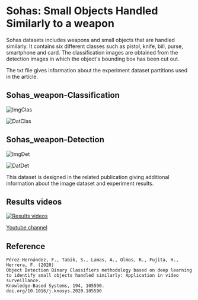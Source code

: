 # Sohas: Small Objects Handled Similarly to a weapon

Sohas datasets includes weapons and small objects that are handled similarly. It contains six different classes such 
as pistol, knife, bill, purse, smartphone and card. The classification images are obtained from the detection images 
in which the object's bounding box has been cut out. 

The txt file gives information about the experiment dataset partitions used in the article.

## Sohas_weapon-Classification

![ImgClas](https://github.com/ari-dasci/OD-WeaponDetection/blob/master/pictures/Images%20Classification.jpg)

![DatClas](https://github.com/ari-dasci/OD-WeaponDetection/blob/master/pictures/Dataset%20Classification.jpg)

## Sohas_weapon-Detection

![ImgDet](https://github.com/ari-dasci/OD-WeaponDetection/blob/master/pictures/Images%20Detection.jpg)

![DatDet](https://github.com/ari-dasci/OD-WeaponDetection/blob/master/pictures/Dataset%20Detection.jpg)

This dataset is designed in the related publication giving additional information about the image dataset and 
experiment results.

## Results videos

[![Results videos](https://github.com/ari-dasci/OD-WeaponDetection/blob/master/pictures/Results%20Videos.png)](https://www.youtube.com/watch?v=qHqb70KzeMY&list=PL8vVH_wJRIZFlQWaHTxe2e0BWiqQVyWxM&ab_channel=FranciscoP%C3%A9rez-Hern%C3%A1ndez)

[Youtube channel](https://www.youtube.com/watch?v=qHqb70KzeMY&list=PL8vVH_wJRIZFlQWaHTxe2e0BWiqQVyWxM&ab_channel=FranciscoP%C3%A9rez-Hern%C3%A1ndez)



## Reference
```
Pérez-Hernández, F., Tabik, S., Lamas, A., Olmos, R., Fujita, H., Herrera, F. (2020) 
Object Detection Binary Classifiers methodology based on deep learning to identify small objects handled similarly: Application in video surveillance. 
Knowledge-Based Systems, 194, 105590. doi.org/10.1016/j.knosys.2020.105590
```
